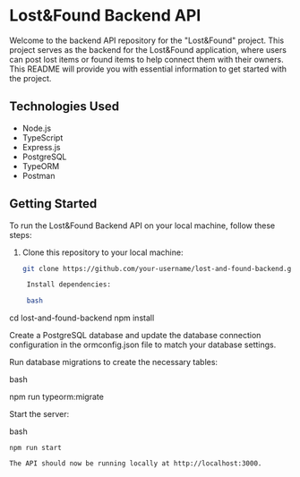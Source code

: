 
# Lost&Found Backend API

Welcome to the backend API repository for the "Lost&Found" project. This project serves as the backend for the Lost&Found application, where users can post lost items or found items to help connect them with their owners. This README will provide you with essential information to get started with the project.

## Technologies Used

- Node.js
- TypeScript
- Express.js
- PostgreSQL 
- TypeORM
- Postman 

## Getting Started

To run the Lost&Found Backend API on your local machine, follow these steps:

1. Clone this repository to your local machine:

   ```bash
   git clone https://github.com/your-username/lost-and-found-backend.git

    Install dependencies:

    bash

cd lost-and-found-backend
npm install

Create a PostgreSQL database and update the database connection configuration in the ormconfig.json file to match your database settings.

Run database migrations to create the necessary tables:

bash

npm run typeorm:migrate

Start the server:

bash

    npm run start

    The API should now be running locally at http://localhost:3000.

